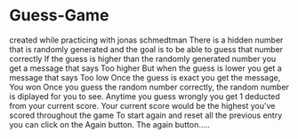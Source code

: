 # Guess-Game
created while practicing with jonas schmedtman
There is a hidden number that is randomly generated and the goal is to be able to guess that number correctly
If the guess is higher than the randomly generated number you get a message that says Too higher
But when the guess is lower you get a message that says Too low
Once the guess is exact you get the message, You won
Once you guess the random number correctly,  the random number is diplayed for you to see.
Anytime you guess wrongly you get 1 deducted from your current score.
Your current score would be the highest you've scored throughout the game
To start again and reset all the previous entry you can click on the Again button.
The again button.....
